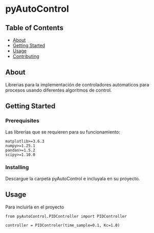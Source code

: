# pyAutoControl

## Table of Contents

- [About](#about)
- [Getting Started](#getting_started)
- [Usage](#usage)
- [Contributing](../CONTRIBUTING.md)

## About <a name = "about"></a>

Librerias para la implementación de controladores automaticos para procesos usando diferentes algoritmos de control.

## Getting Started <a name = "getting_started"></a>


### Prerequisites

Las librerias que se requieren para su funcionamiento:

```
matplotlib>=3.6.3
numpy>=1.25.1
pandas>=1.5.2
scipy>=1.10.0
```

### Installing

Descargue la carpeta pyAutoControl e incluyala en su proyecto.


## Usage <a name = "usage"></a>

Para incluirla en el proyecto

```
from pyAutoControl.PIDController import PIDController

controller = PIDControler(time_sample=0.1, Kc=1.0)
```